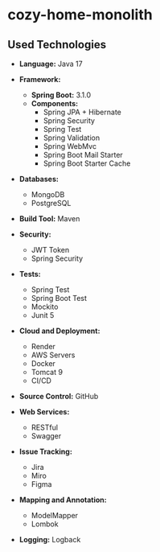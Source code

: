 # cozy-home-monolith

## Used Technologies
- **Language:** Java 17
- **Framework:**  
  - **Spring Boot:** 3.1.0 
  - **Components:**  
    - Spring JPA + Hibernate  
    - Spring Security
    - Spring Test 
    - Spring Validation
    - Spring WebMvc
    - Spring Boot Mail Starter
    - Spring Boot Starter Cache

- **Databases:** 
	- MongoDB
	- PostgreSQL

- **Build Tool:** Maven

- **Security:**
	- JWT Token
	- Spring Security

- **Tests:**
  - Spring Test
  - Spring Boot Test
  - Mockito
  - Junit 5

- **Cloud and Deployment:** 
  - Render 
  - AWS Servers 
  - Docker  
  - Tomcat 9
  - CI/CD

- **Source Control:** GitHub

- **Web Services:** 
	- RESTful
	- Swagger

- **Issue Tracking:**
  - Jira
  - Miro
  - Figma

- **Mapping and Annotation:**
  - ModelMapper
  - Lombok

- **Logging:** Logback
